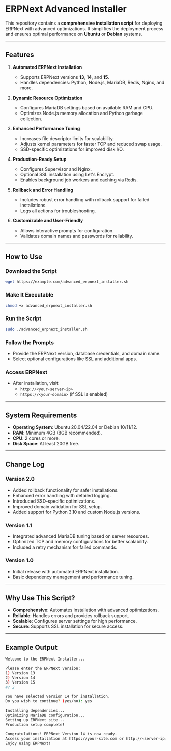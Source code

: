 # ERPNext Advanced Installer

This repository contains a **comprehensive installation script** for deploying ERPNext with advanced optimizations. It simplifies the deployment process and ensures optimal performance on **Ubuntu** or **Debian** systems.

---

## Features

1. **Automated ERPNext Installation**
   - Supports ERPNext versions **13**, **14**, and **15**.
   - Handles dependencies: Python, Node.js, MariaDB, Redis, Nginx, and more.

2. **Dynamic Resource Optimization**
   - Configures MariaDB settings based on available RAM and CPU.
   - Optimizes Node.js memory allocation and Python garbage collection.

3. **Enhanced Performance Tuning**
   - Increases file descriptor limits for scalability.
   - Adjusts kernel parameters for faster TCP and reduced swap usage.
   - SSD-specific optimizations for improved disk I/O.

4. **Production-Ready Setup**
   - Configures Supervisor and Nginx.
   - Optional SSL installation using Let's Encrypt.
   - Enables background job workers and caching via Redis.

5. **Rollback and Error Handling**
   - Includes robust error handling with rollback support for failed installations.
   - Logs all actions for troubleshooting.

6. **Customizable and User-Friendly**
   - Allows interactive prompts for configuration.
   - Validates domain names and passwords for reliability.

---

## How to Use

### Download the Script
```bash
wget https://example.com/advanced_erpnext_installer.sh
```

### Make It Executable
```bash
chmod +x advanced_erpnext_installer.sh
```

### Run the Script
```bash
sudo ./advanced_erpnext_installer.sh
```

### Follow the Prompts
- Provide the ERPNext version, database credentials, and domain name.
- Select optional configurations like SSL and additional apps.

### Access ERPNext
- After installation, visit:
  - `http://<your-server-ip>`
  - `https://<your-domain>` (if SSL is enabled)

---

## System Requirements

- **Operating System**: Ubuntu 20.04/22.04 or Debian 10/11/12.
- **RAM**: Minimum 4GB (8GB recommended).
- **CPU**: 2 cores or more.
- **Disk Space**: At least 20GB free.

---

## Change Log

### Version 2.0
- Added rollback functionality for safer installations.
- Enhanced error handling with detailed logging.
- Introduced SSD-specific optimizations.
- Improved domain validation for SSL setup.
- Added support for Python 3.10 and custom Node.js versions.

### Version 1.1
- Integrated advanced MariaDB tuning based on server resources.
- Optimized TCP and memory configurations for better scalability.
- Included a retry mechanism for failed commands.

### Version 1.0
- Initial release with automated ERPNext installation.
- Basic dependency management and performance tuning.

---

## Why Use This Script?

- **Comprehensive**: Automates installation with advanced optimizations.
- **Reliable**: Handles errors and provides rollback support.
- **Scalable**: Configures server settings for high performance.
- **Secure**: Supports SSL installation for secure access.

---

## Example Output

```bash
Welcome to the ERPNext Installer...

Please enter the ERPNext version:
1) Version 13
2) Version 14
3) Version 15
#? 2

You have selected Version 14 for installation.
Do you wish to continue? (yes/no): yes

Installing dependencies...
Optimizing MariaDB configuration...
Setting up ERPNext site...
Production setup complete!

Congratulations! ERPNext Version 14 is now ready.
Access your installation at https://your-site.com or http://<server-ip>.
Enjoy using ERPNext!

